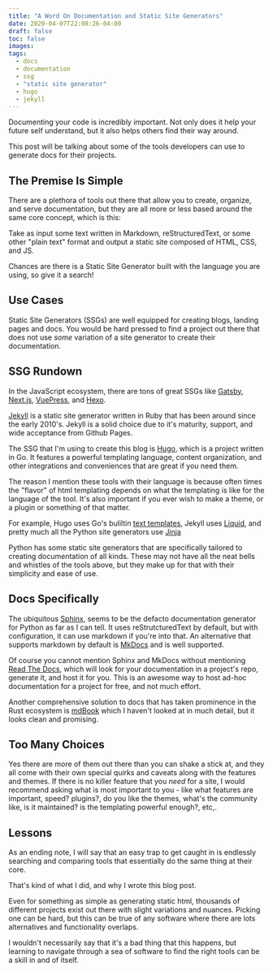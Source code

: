 ```yaml
---
title: "A Word On Documentation and Static Site Generators"
date: 2020-04-07T22:08:26-04:00
draft: false
toc: false
images:
tags:
  - docs
  - documentation
  - ssg
  - "static site generator"
  - hugo
  - jekyll
---
```


Documenting your code is incredibly important.
Not only does it help your future self understand, but it also helps others find their
way around.

This post will be talking about some of the tools developers can use to generate docs
for their projects.

## The Premise Is Simple

There are a plethora of tools out there that allow you to create, organize, and serve documentation,
but they are all more or less based around the same core concept, which is this:

Take as input some text written in Markdown, reStructuredText, or some other "plain text" format
and output a static site composed of HTML, CSS, and JS.

Chances are there is a Static Site Generator built with the language you are using, so give it a search!

## Use Cases

Static Site Generators (SSGs) are well equipped for creating blogs, landing pages and docs.
You would be hard pressed to find a project out there that does not use _some_ variation of
a site generator to create their documentation.

## SSG Rundown

In the JavaScript ecosystem, there are tons of great SSGs like [Gatsby](https://www.gatsbyjs.org/),
[Next.js](https://nextjs.org/), [VuePress](https://vuepress.vuejs.org/), and [Hexo](https://hexo.io/).

[Jekyll](https://jekyllrb.com/) is a static site generator written in Ruby that has been around since the early 2010's.
Jekyll is a solid choice due to it's maturity, support, and wide acceptance from Github Pages.

The SSG that I'm using to create this blog is [Hugo](https://gohugo.io/), which
is a project written in Go. It features a powerful templating language, content organization,
and other integrations and conveniences that are great if you need them.

The reason I mention these tools with their language is because often times the "flavor"
of html templating depends on what the templating is like for the language of the tool.
It's also important if you ever wish to make a theme, or a plugin or something of that matter.

For example, Hugo uses Go's buliltin [text templates](https://golang.org/pkg/text/template/),
Jekyll uses [Liquid](https://jekyllrb.com/docs/liquid/), and pretty much all the
Python site generators use [Jinja](https://jinja.palletsprojects.com/)

Python has some static site generators that are specifically tailored to creating
documentation of all kinds. These may not have all the neat bells and whistles of
the tools above, but they make up for that with their simplicity and ease of use.

## Docs Specifically

The ubiquitous [Sphinx](https://www.sphinx-doc.org/en/master/examples.html),
seems to be the defacto documentation generator for Python as far as I can tell.
It uses reStrutcturedText by default, but with configuration, it can use markdown if you're into that.
An alternative that supports markdown by default is [MkDocs](https://www.mkdocs.org/) and is well supported.

Of course you cannot mention Sphinx and MkDocs without mentioning [Read The Docs](https://readthedocs.org/),
which will look for your documentation in a project's repo, generate it, and host it for you.
This is an awesome way to host ad-hoc documentation for a project for free, and not much effort.

Another comprehensive solution to docs that has taken prominence in the Rust ecosystem is [mdBook](https://github.com/rust-lang/mdBook)
which I haven't looked at in much detail, but it looks clean and promising.

## Too Many Choices

Yes there are more of them out there than you can shake a stick at, and they all come with
their own special quirks and caveats along with the features and themes. If there is no killer feature
that you _need_ for a site, I would recommend asking what is most important to you -
like what features are important, speed? plugins?, do you like the themes, what's the community like, is it maintained?
is the templating powerful enough?, etc,.

## Lessons

As an ending note, I will say that an easy trap to get caught in is endlessly
searching and comparing tools that essentially do the same thing at their core.

That's kind of what I did, and why I wrote this blog post.

Even for something as simple as generating static html,
thousands of different projects exist out there with slight variations and nuances.
Picking one can be hard, but this can be true of any software where there are lots alternatives and functionality overlaps.

I wouldn't necessarily say that it's a bad thing that this happens, but learning to navigate through a sea of software to find
the right tools can be a skill in and of itself.
